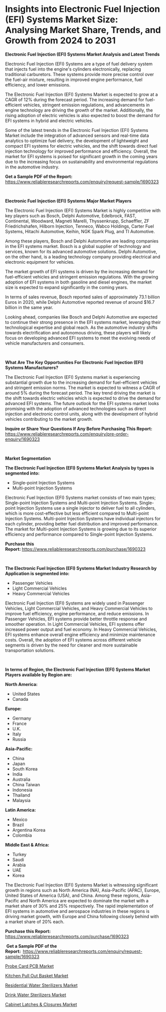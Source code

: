 <p><h1>Insights into Electronic Fuel Injection (EFI) Systems Market Size: Analysing Market Share, Trends, and Growth from 2024 to 2031</h1></p><p><strong>Electronic Fuel Injection (EFI) Systems Market Analysis and Latest Trends</strong></p>
<p><p>Electronic Fuel Injection (EFI) Systems are a type of fuel delivery system that injects fuel into the engine's cylinders electronically, replacing traditional carburetors. These systems provide more precise control over the fuel-air mixture, resulting in improved engine performance, fuel efficiency, and lower emissions.</p><p>The Electronic Fuel Injection (EFI) Systems Market is expected to grow at a CAGR of 12% during the forecast period. The increasing demand for fuel-efficient vehicles, stringent emission regulations, and advancements in engine technology are driving the growth of the market. Additionally, the rising adoption of electric vehicles is also expected to boost the demand for EFI systems in hybrid and electric vehicles.</p><p>Some of the latest trends in the Electronic Fuel Injection (EFI) Systems Market include the integration of advanced sensors and real-time data analytics to optimize fuel delivery, the development of lightweight and compact EFI systems for electric vehicles, and the shift towards direct fuel injection technology for improved performance and efficiency. Overall, the market for EFI systems is poised for significant growth in the coming years due to the increasing focus on sustainability and environmental regulations in the automotive industry.</p></p>
<p><strong>Get a Sample PDF of the Report:&nbsp;</strong> <a href="https://www.reliableresearchreports.com/enquiry/request-sample/1690323">https://www.reliableresearchreports.com/enquiry/request-sample/1690323</a></p>
<p>&nbsp;</p>
<p><strong>Electronic Fuel Injection (EFI) Systems Major Market Players</strong></p>
<p><p>The Electronic Fuel Injection (EFI) Systems Market is highly competitive with key players such as Bosch, Delphi Automotive, Edelbrock, FAST, Continental, Woodward, Magneti Marelli, Thyssenkrupp, Schaeffler, ZF Friedrichshafen, Hilborn Injection, Tenneco, Wabco Holdings, Carter Fuel Systems, Hitachi Automotive, Keihin, NGK Spark Plug, and TI Automotive.</p><p>Among these players, Bosch and Delphi Automotive are leading companies in the EFI systems market. Bosch is a global supplier of technology and services, known for its advanced automotive solutions. Delphi Automotive, on the other hand, is a leading technology company providing electrical and electronic equipment for vehicles.</p><p>The market growth of EFI systems is driven by the increasing demand for fuel-efficient vehicles and stringent emission regulations. With the growing adoption of EFI systems in both gasoline and diesel engines, the market size is expected to expand significantly in the coming years.</p><p>In terms of sales revenue, Bosch reported sales of approximately 73.1 billion Euros in 2020, while Delphi Automotive reported revenue of around $16.7 billion in the same year.</p><p>Looking ahead, companies like Bosch and Delphi Automotive are expected to continue their strong presence in the EFI systems market, leveraging their technological expertise and global reach. As the automotive industry shifts towards electrification and autonomous driving, these players will likely focus on developing advanced EFI systems to meet the evolving needs of vehicle manufacturers and consumers.</p></p>
<p>&nbsp;</p>
<p><strong>What Are The Key Opportunities For Electronic Fuel Injection (EFI) Systems Manufacturers?</strong></p>
<p><p>The Electronic Fuel Injection (EFI) Systems market is experiencing substantial growth due to the increasing demand for fuel-efficient vehicles and stringent emission norms. The market is expected to witness a CAGR of around 5% during the forecast period. The key trend driving the market is the shift towards electric vehicles which is expected to drive the demand for advanced EFI systems. The future outlook for the EFI systems market looks promising with the adoption of advanced technologies such as direct injection and electronic control units, along with the development of hybrid vehicles contributing to the market growth.</p></p>
<p><strong>Inquire or Share Your Questions If Any Before Purchasing This Report:</strong> <a href="https://www.reliableresearchreports.com/enquiry/pre-order-enquiry/1690323">https://www.reliableresearchreports.com/enquiry/pre-order-enquiry/1690323</a></p>
<p>&nbsp;</p>
<p><strong>Market Segmentation</strong></p>
<p><strong>The Electronic Fuel Injection (EFI) Systems Market Analysis by types is segmented into:</strong></p>
<p><ul><li>Single-point Injection Systems</li><li>Multi-point Injection Systems</li></ul></p>
<p><p>Electronic Fuel Injection (EFI) Systems market consists of two main types; Single-point Injection Systems and Multi-point Injection Systems. Single-point Injection Systems use a single injector to deliver fuel to all cylinders, which is more cost-effective but less efficient compared to Multi-point Injection Systems. Multi-point Injection Systems have individual injectors for each cylinder, providing better fuel distribution and improved performance. The market for Multi-point Injection Systems is growing due to its superior efficiency and performance compared to Single-point Injection Systems.</p></p>
<p><strong>Purchase this Report:&nbsp;</strong><a href="https://www.reliableresearchreports.com/purchase/1690323">https://www.reliableresearchreports.com/purchase/1690323</a></p>
<p>&nbsp;</p>
<p><strong>The Electronic Fuel Injection (EFI) Systems Market Industry Research by Application is segmented into:</strong></p>
<p><ul><li>Passenger Vehicles</li><li>Light Commercial Vehicles</li><li>Heavy Commercial Vehicles</li></ul></p>
<p><p>Electronic Fuel Injection (EFI) Systems are widely used in Passenger Vehicles, Light Commercial Vehicles, and Heavy Commercial Vehicles to improve fuel efficiency, engine performance, and reduce emissions. In Passenger Vehicles, EFI systems provide better throttle response and smoother operation. In Light Commercial Vehicles, EFI systems offer increased power output and fuel economy. In Heavy Commercial Vehicles, EFI systems enhance overall engine efficiency and minimize maintenance costs. Overall, the adoption of EFI systems across different vehicle segments is driven by the need for cleaner and more sustainable transportation solutions.</p></p>
<p>&nbsp;</p>
<p><strong>In terms of Region, the Electronic Fuel Injection (EFI) Systems Market Players available by Region are:</strong></p>
<p>
    <p> <strong> North America: </strong>
        <ul>
            <li>United States</li>
            <li>Canada</li>
        </ul>
        </p> 
    <p> <strong> Europe: </strong>
        <ul>
            <li>Germany</li>
            <li>France</li>
            <li>U.K.</li>
            <li>Italy</li>
            <li>Russia</li>
        </ul>
        </p> 
    <p> <strong> Asia-Pacific: </strong>
        <ul>
            <li>China</li>
            <li>Japan</li>
            <li>South Korea</li>
            <li>India</li>
            <li>Australia</li>
            <li>China Taiwan</li>
            <li>Indonesia</li>
            <li>Thailand</li>
            <li>Malaysia</li>
        </ul>
        </p> 
    <p> <strong> Latin America: </strong>
        <ul>
            <li>Mexico</li>
            <li>Brazil</li>
            <li>Argentina Korea</li>
            <li>Colombia</li>
        </ul>
        </p> 
    <p> <strong> Middle East & Africa: </strong>
        <ul>
            <li>Turkey</li>
            <li>Saudi</li>
            <li>Arabia</li>
            <li>UAE</li>
            <li>Korea</li>
        </ul>
    </p>
    </p>
<p><p>The Electronic Fuel Injection (EFI) Systems Market is witnessing significant growth in regions such as North America (NA), Asia-Pacific (APAC), Europe, United States of America (USA), and China. Among these regions, Asia-Pacific and North America are expected to dominate the market with a market share of 30% and 25% respectively. The rapid implementation of EFI systems in automotive and aerospace industries in these regions is driving market growth, with Europe and China following closely behind with a market share of 20% each.</p></p>
<p><strong>Purchase this Report: </strong><a href="https://www.reliableresearchreports.com/purchase/1690323">https://www.reliableresearchreports.com/purchase/1690323</a></p>
<p>&nbsp;<strong>Get a Sample PDF of the Report:&nbsp;&nbsp;</strong><a href="https://www.reliableresearchreports.com/enquiry/request-sample/1690323">https://www.reliableresearchreports.com/enquiry/request-sample/1690323</a></p>
<p><strong></strong></p>
<p><p><a href="https://github.com/Krish2023na/Market-Research-Report-List-3/blob/main/probe-card-pcb-market.md">Probe Card PCB Market</a></p><p><a href="https://github.com/Alonsoolds3wq1d81czn8rbol/Market-Research-Report-List-1/blob/main/kitchen-pull-out-basket-market.md">Kitchen Pull Out Basket Market</a></p><p><a href="https://issuu.com/reportprime-2/docs/residential-water-sterilizers-market-size-2030.ppt">Residential Water Sterilizers Market</a></p><p><a href="https://issuu.com/reportprime-2/docs/drink-water-sterilizers-market-size-2030.pptx">Drink Water Sterilizers Market</a></p><p><a href="https://github.com/RickHolmes3/Market-Research-Report-List-3/blob/main/cabinet-latches-closures-market.md">Cabinet Latches & Closures Market</a></p></p>